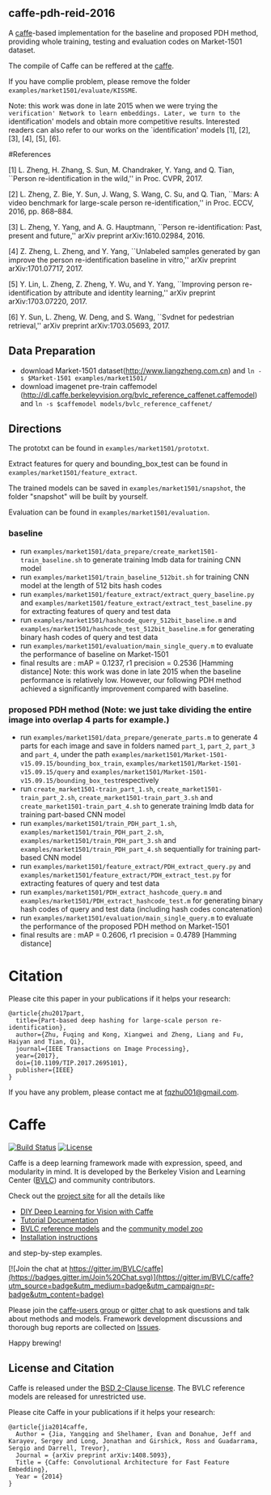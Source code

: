 ## caffe-pdh-reid-2016

A [caffe](https://github.com/BVLC/caffe)-based implementation for the baseline and proposed PDH method, providing whole training, testing and evaluation codes on Market-1501 dataset.

The compile of Caffe can be reffered at the [caffe](https://github.com/BVLC/caffe).

If you have complie problem, please remove the folder `examples/market1501/evaluate/KISSME`.

Note: this work was done in late 2015 when we were trying the `verification' Network to learn embeddings. Later, we turn to the `identification' models and obtain more competitive results. Interested readers can also refer to our works on the `identification' models [1], [2], [3], [4], [5], [6].

#References

[1] L. Zheng, H. Zhang, S. Sun, M. Chandraker, Y. Yang, and Q. Tian, ``Person re-identification in the wild,'' in Proc. CVPR, 2017.

[2] L. Zheng, Z. Bie, Y. Sun, J. Wang, S. Wang, C. Su, and Q. Tian, ``Mars: A video benchmark for large-scale person re-identification,'' in Proc. ECCV, 2016, pp. 868–884.

[3] L. Zheng, Y. Yang, and A. G. Hauptmann, ``Person re-identification: Past, present and future,'' arXiv preprint arXiv:1610.02984, 2016.

[4] Z. Zheng, L. Zheng, and Y. Yang, ``Unlabeled samples generated by gan improve the person re-identification baseline in vitro,'' arXiv preprint arXiv:1701.07717, 2017.

[5] Y. Lin, L. Zheng, Z. Zheng, Y. Wu, and Y. Yang, ``Improving person re-identification by attribute and identity learning,'' arXiv preprint arXiv:1703.07220, 2017.

[6] Y. Sun, L. Zheng, W. Deng, and S. Wang, ``Svdnet for pedestrian retrieval,'' arXiv preprint arXiv:1703.05693, 2017.

## Data Preparation
- download Market-1501 dataset(http://www.liangzheng.com.cn) and `ln -s $Market-1501 examples/market1501/`
- download imagenet pre-train caffemodel (http://dl.caffe.berkeleyvision.org/bvlc_reference_caffenet.caffemodel) and `ln -s $caffemodel models/bvlc_reference_caffenet/`

## Directions

The prototxt can be found in `examples/market1501/prototxt`.

Extract features for query and bounding_box_test can be found in `examples/market1501/feature_extract`.

The trained models can be saved in `examples/market1501/snapshot`, the folder "snapshot" will be built by yourself.

Evaluation can be found in `examples/market1501/evaluation`.



### baseline
- run `examples/market1501/data_prepare/create_market1501-train_baseline.sh` to generate training lmdb data for training CNN model
- run `examples/market1501/train_baseline_512bit.sh` for training CNN model at the length of 512 bits hash codes
- run `examples/market1501/feature_extract/extract_query_baseline.py` and `examples/market1501/feature_extract/extract_test_baseline.py` for extracting features of query and test data
- run `examples/market1501/hashcode_query_512bit_baseline.m` and `examples/market1501/hashcode_test_512bit_baseline.m` for generating binary hash codes of query and test data
- run `examples/market1501/evaluation/main_single_query.m` to evaluate the performance of baseline on Market-1501
- final results are : mAP = 0.1237, r1 precision = 0.2536 [Hamming distance] Note: this work was done in late 2015 when the baseline performance is relatively low. However, our following PDH method achieved a significantly improvement compared with baseline.

### proposed PDH method (Note: we just take dividing the entire image into overlap 4 parts for example.)
- run `examples/market1501/data_prepare/generate_parts.m` to generate 4 parts for each image and save in folders named `part_1`, `part_2`, `part_3` and `part_4`, under the path `examples/market1501/Market-1501-v15.09.15/bounding_box_train`, `examples/market1501/Market-1501-v15.09.15/query` and `examples/market1501/Market-1501-v15.09.15/bounding_box_test`respectively
- run `create_market1501-train_part_1.sh`, `create_market1501-train_part_2.sh`, `create_market1501-train_part_3.sh` and `create_market1501-train_part_4.sh` to generate training lmdb data for training part-based CNN model 
- run `examples/market1501/train_PDH_part_1.sh`, `examples/market1501/train_PDH_part_2.sh`, `examples/market1501/train_PDH_part_3.sh` and `examples/market1501/train_PDH_part_4.sh` sequentially for training part-based CNN model
- run `examples/market1501/feature_extract/PDH_extract_query.py` and `examples/market1501/feature_extract/PDH_extract_test.py` for extracting features of query and test data
- run `examples/market1501/PDH_extract_hashcode_query.m` and `examples/market1501/PDH_extract_hashcode_test.m` for generating binary hash codes of query and test data (including hash codes concatenation)
- run `examples/market1501/evaluation/main_single_query.m` to evaluate the performance of the proposed PDH method on Market-1501
- final results are : mAP = 0.2606, r1 precision = 0.4789 [Hamming distance]

# Citation
Please cite this paper in your publications if it helps your research:
```
@article{zhu2017part,
  title={Part-based deep hashing for large-scale person re-identification},
  author={Zhu, Fuqing and Kong, Xiangwei and Zheng, Liang and Fu, Haiyan and Tian, Qi},
  journal={IEEE Transactions on Image Processing},
  year={2017},
  doi={10.1109/TIP.2017.2695101},
  publisher={IEEE}
}
```

If you have any problem, please contact me at fqzhu001@gmail.com.


# Caffe

[![Build Status](https://travis-ci.org/BVLC/caffe.svg?branch=master)](https://travis-ci.org/BVLC/caffe)
[![License](https://img.shields.io/badge/license-BSD-blue.svg)](LICENSE)

Caffe is a deep learning framework made with expression, speed, and modularity in mind.
It is developed by the Berkeley Vision and Learning Center ([BVLC](http://bvlc.eecs.berkeley.edu)) and community contributors.

Check out the [project site](http://caffe.berkeleyvision.org) for all the details like

- [DIY Deep Learning for Vision with Caffe](https://docs.google.com/presentation/d/1UeKXVgRvvxg9OUdh_UiC5G71UMscNPlvArsWER41PsU/edit#slide=id.p)
- [Tutorial Documentation](http://caffe.berkeleyvision.org/tutorial/)
- [BVLC reference models](http://caffe.berkeleyvision.org/model_zoo.html) and the [community model zoo](https://github.com/BVLC/caffe/wiki/Model-Zoo)
- [Installation instructions](http://caffe.berkeleyvision.org/installation.html)

and step-by-step examples.

[![Join the chat at https://gitter.im/BVLC/caffe](https://badges.gitter.im/Join%20Chat.svg)](https://gitter.im/BVLC/caffe?utm_source=badge&utm_medium=badge&utm_campaign=pr-badge&utm_content=badge)

Please join the [caffe-users group](https://groups.google.com/forum/#!forum/caffe-users) or [gitter chat](https://gitter.im/BVLC/caffe) to ask questions and talk about methods and models.
Framework development discussions and thorough bug reports are collected on [Issues](https://github.com/BVLC/caffe/issues).

Happy brewing!

## License and Citation

Caffe is released under the [BSD 2-Clause license](https://github.com/BVLC/caffe/blob/master/LICENSE).
The BVLC reference models are released for unrestricted use.

Please cite Caffe in your publications if it helps your research:

    @article{jia2014caffe,
      Author = {Jia, Yangqing and Shelhamer, Evan and Donahue, Jeff and Karayev, Sergey and Long, Jonathan and Girshick, Ross and Guadarrama, Sergio and Darrell, Trevor},
      Journal = {arXiv preprint arXiv:1408.5093},
      Title = {Caffe: Convolutional Architecture for Fast Feature Embedding},
      Year = {2014}
    }
